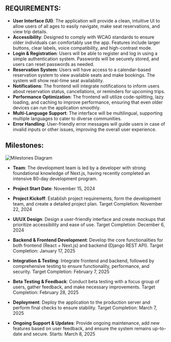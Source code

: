 
## REQUIREMENTS:

- **User Interface (UI)**: The application will provide a clean, intuitive UI to allow users of all ages to easily navigate, make seat reservations, and view trip details.
- **Accessibility**: Designed to comply with WCAG standards to ensure older individuals can comfortably use the app. Features include larger buttons, clear labels, voice compatibility, and high-contrast mode.
- **Login & Registration**: Users will be able to register and log in using a simple authentication system. Passwords will be securely stored, and users can reset passwords as needed.
- **Reservation System**: Users will have access to a calendar-based reservation system to view available seats and make bookings. The system will show real-time seat availability.
- **Notifications**: The frontend will integrate notifications to inform users about reservation status, cancellations, or reminders for upcoming trips.
- **Performance Optimization**: The frontend will utilize code-splitting, lazy loading, and caching to improve performance, ensuring that even older devices can run the application smoothly.
- **Multi-Language Support**: The interface will be multilingual, supporting multiple languages to cater to diverse communities.
- **Error Handling**: User-friendly error messages will guide users in case of invalid inputs or other issues, improving the overall user experience.


  


## Milestones:

![Milestones Diagram](https://nathabee.de/freebus/FreebusMilestones.png) 






- **Team**: The development team is led by a developer with strong foundational knowledge of Next.js, having recently completed an intensive 80-day development program.

- **Project Start Date**: November 15, 2024

- **Project Kickoff**: Establish project requirements, form the development team, and create a detailed project plan. Target Completion: November 22, 2024

- **UI/UX Design**: Design a user-friendly interface and create mockups that prioritize accessibility and ease of use. Target Completion: December 6, 2024

- **Backend & Frontend Development**: Develop the core functionalities for both frontend (React + Next.js) and backend (Django REST API). Target Completion: January 17, 2025

- **Integration & Testing**: Integrate frontend and backend, followed by comprehensive testing to ensure functionality, performance, and security. Target Completion: February 7, 2025

- **Beta Testing & Feedback**: Conduct beta testing with a focus group of users, gather feedback, and make necessary improvements. Target Completion: February 28, 2025

- **Deployment**: Deploy the application to the production server and perform final checks to ensure stability. Target Completion: March 7, 2025

- **Ongoing Support & Updates**: Provide ongoing maintenance, add new features based on user feedback, and ensure the system remains up-to-date and secure. Starts: March 8, 2025
